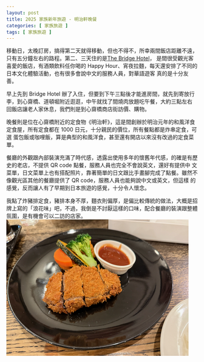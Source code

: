 ```yaml
---
layout: post
title: 2025 家族新年旅遊 - 明治軒晚餐
categories: [ 家族旅遊 ]
tags: [ 家族旅遊 ]
---
```


移動日，太晚訂房，搞得第二天就得移動，但也不得不，所幸兩間飯店距離不遠，只有五分鐘左右的路程。第二、三天住的是[The Bridge Hotel](https://bridge-h.co.jp/)，
是間很受觀光客喜愛的飯店，有酒類飲料任你喝的 Happy Hour、宵夜拉麵，每天還安排了不同的日本文化體驗活動，也有很多會說中文的服務人員，對華語遊客
真的是十分友善。

早上先到 Bridge Hotel 辦了入住，但要到下午三點後才能進房間，就先到寄放行李，到心齋橋、道頓堀附近逛逛，中午就找了間燒肉放題吃午餐，大約三點左右
回飯店讓老人家休息，我們則是到心齋橋商店街訪價、購物。

晚餐則是位在心齋橋附近的定食物《明治軒》，這是間創辦於明治元年的和風洋食定食屋，所有定食都在 1000 日元，十分親民的價位，所有餐點都是炸串定食，可選
蛋包飯或咖哩飯，算是典型的和風洋食，甚至還有開店以來沒有改過的定食菜單。

餐廳的外觀跟內部裝演充滿了時代感，透露出使用多年的懷舊年代感，的確是有歷史的老店，不提供 QR code 點餐，服務人員也完全不會說英文，還好有提供中
文菜單，日文菜單上也有搭配照片，靠著簡單的日文跟比手畫腳完成了點餐。雖然不像觀光區其他的餐廳提供了 QR code，服務人員也能夠說中文或英文，但這樣
的感覺，反而讓人有了早期到日本旅遊的感覺，十分令人懷念。

我點了炸豬排定食，豬排本身不厚，麵衣則偏厚，是偏比較傳統的做法，大概是招牌上寫的「浪花味」吧，不過，我倒是不討厭這樣的口味，配合餐廳的裝演跟整體
氛圍，是有機會可以二訪的店家。
![明治軒](/assets/2025-01/mei-ji-katsu-don.png)